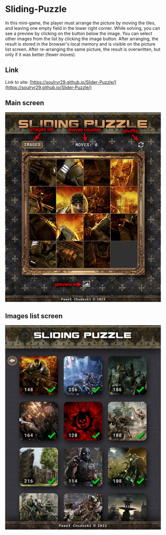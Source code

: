 # Sliding-Puzzle
In this mini-game, the player must arrange the picture by moving the tiles, and leaving one empty field in the lower right corner. While solving, you can see a preview by clicking on the button below the image. You can select other images from the list by clicking the image button. After arranging, the result is stored in the browser's local memory and is visible on the picture list screen. After re-arranging the same picture, the result is overwritten, but only if it was better (fewer moves).
## Link

Link to site: [https://soulrvr29.github.io/Slider-Puzzle/](https://soulrvr29.github.io/Slider-Puzzle/)

## Main screen

![](main-screen.jpg)

## Images list screen
![](images-list.jpg)
